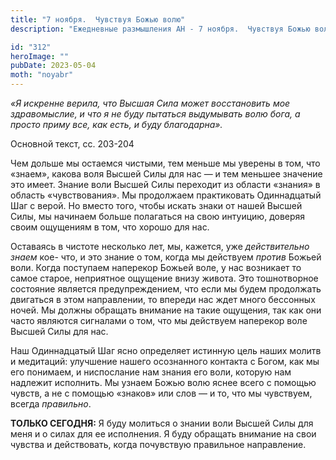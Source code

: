 ```yaml
---
title: "7 ноября.  Чувствуя Божью волю"
description: "Ежедневные размышления АН - 7 ноября.  Чувствуя Божью волю"

id: "312"
heroImage: ""
pubDate: 2023-05-04
moth: "noyabr"
---
```


_«Я искренне верила, что Высшая Сила может восстановить мое здравомыслие, и
что я не буду пытаться выдумывать волю бога, а просто приму все, как есть, и
буду благодарна»._

Основной текст, сс. 203-204

Чем дольше мы остаемся чистыми, тем меньше мы уверены в том, что «знаем»,
какова воля Высшей Силы для нас — и тем меньшее значение это имеет. Знание
воли Высшей Силы переходит из области «знания» в область «чувствования». Мы
продолжаем практиковать Одиннадцатый Шаг с верой. Но вместо того, чтобы искать
знаки от нашей Высшей Силы, мы начинаем больше полагаться на свою интуицию,
доверяя своим ощущениям в том, что хорошо для нас.

Оставаясь в чистоте несколько лет, мы, кажется, уже _действительно знаем_ кое-
что, и это знание о том, когда мы действуем _против_ Божьей воли. Когда
поступаем наперекор Божьей воле, у нас возникает то самое старое, неприятное
ощущение внизу живота. Это тошнотворное состояние является предупреждением,
что если мы будем продолжать двигаться в этом направлении, то впереди нас ждет
много бессонных ночей. Мы должны обращать внимание на такие ощущения, так как
они часто являются сигналами о том, что мы действуем наперекор воле Высшей
Силы для нас.

Наш Одиннадцатый Шаг ясно определяет истинную цель наших молитв и медитаций:
улучшение нашего осознанного контакта с Богом, как мы его понимаем, и
ниспослание нам знания его воли, которую нам надлежит исполнить. Мы узнаем
Божью волю яснее всего с помощью чувств, а не с помощью «знаков» или слов — и
то, что мы чувствуем, всегда _правильно_.

**ТОЛЬКО СЕГОДНЯ:** Я буду молиться о знании воли Высшей Силы для меня и о
силах для ее исполнения. Я буду обращать внимание на свои чувства и
действовать, когда почувствую правильное направление.
